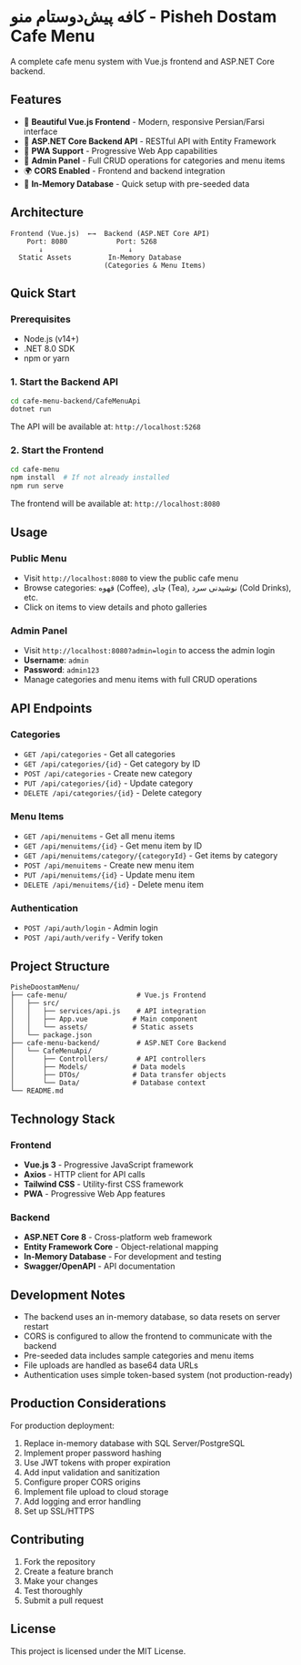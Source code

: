 # کافه پیش‌دوستام منو - Pisheh Dostam Cafe Menu

A complete cafe menu system with Vue.js frontend and ASP.NET Core backend.

## Features

- 🎨 **Beautiful Vue.js Frontend** - Modern, responsive Persian/Farsi interface
- 🔧 **ASP.NET Core Backend API** - RESTful API with Entity Framework
- 📱 **PWA Support** - Progressive Web App capabilities
- 🔐 **Admin Panel** - Full CRUD operations for categories and menu items
- 🌍 **CORS Enabled** - Frontend and backend integration
- 💾 **In-Memory Database** - Quick setup with pre-seeded data

## Architecture

```
Frontend (Vue.js)  ←→  Backend (ASP.NET Core API)
    Port: 8080            Port: 5268
       ↓                     ↓
  Static Assets         In-Memory Database
                       (Categories & Menu Items)
```

## Quick Start

### Prerequisites
- Node.js (v14+)
- .NET 8.0 SDK
- npm or yarn

### 1. Start the Backend API

```bash
cd cafe-menu-backend/CafeMenuApi
dotnet run
```

The API will be available at: `http://localhost:5268`

### 2. Start the Frontend

```bash
cd cafe-menu
npm install  # If not already installed
npm run serve
```

The frontend will be available at: `http://localhost:8080`

## Usage

### Public Menu
- Visit `http://localhost:8080` to view the public cafe menu
- Browse categories: قهوه (Coffee), چای (Tea), نوشیدنی سرد (Cold Drinks), etc.
- Click on items to view details and photo galleries

### Admin Panel
- Visit `http://localhost:8080?admin=login` to access the admin login
- **Username**: `admin`
- **Password**: `admin123`
- Manage categories and menu items with full CRUD operations

## API Endpoints

### Categories
- `GET /api/categories` - Get all categories
- `GET /api/categories/{id}` - Get category by ID
- `POST /api/categories` - Create new category
- `PUT /api/categories/{id}` - Update category
- `DELETE /api/categories/{id}` - Delete category

### Menu Items
- `GET /api/menuitems` - Get all menu items
- `GET /api/menuitems/{id}` - Get menu item by ID
- `GET /api/menuitems/category/{categoryId}` - Get items by category
- `POST /api/menuitems` - Create new menu item
- `PUT /api/menuitems/{id}` - Update menu item
- `DELETE /api/menuitems/{id}` - Delete menu item

### Authentication
- `POST /api/auth/login` - Admin login
- `POST /api/auth/verify` - Verify token

## Project Structure

```
PisheDoostamMenu/
├── cafe-menu/                 # Vue.js Frontend
│   ├── src/
│   │   ├── services/api.js    # API integration
│   │   ├── App.vue           # Main component
│   │   └── assets/           # Static assets
│   └── package.json
├── cafe-menu-backend/         # ASP.NET Core Backend
│   └── CafeMenuApi/
│       ├── Controllers/       # API controllers
│       ├── Models/           # Data models
│       ├── DTOs/             # Data transfer objects
│       └── Data/             # Database context
└── README.md
```

## Technology Stack

### Frontend
- **Vue.js 3** - Progressive JavaScript framework
- **Axios** - HTTP client for API calls
- **Tailwind CSS** - Utility-first CSS framework
- **PWA** - Progressive Web App features

### Backend
- **ASP.NET Core 8** - Cross-platform web framework
- **Entity Framework Core** - Object-relational mapping
- **In-Memory Database** - For development and testing
- **Swagger/OpenAPI** - API documentation

## Development Notes

- The backend uses an in-memory database, so data resets on server restart
- CORS is configured to allow the frontend to communicate with the backend
- Pre-seeded data includes sample categories and menu items
- File uploads are handled as base64 data URLs
- Authentication uses simple token-based system (not production-ready)

## Production Considerations

For production deployment:
1. Replace in-memory database with SQL Server/PostgreSQL
2. Implement proper password hashing
3. Use JWT tokens with proper expiration
4. Add input validation and sanitization
5. Configure proper CORS origins
6. Implement file upload to cloud storage
7. Add logging and error handling
8. Set up SSL/HTTPS

## Contributing

1. Fork the repository
2. Create a feature branch
3. Make your changes
4. Test thoroughly
5. Submit a pull request

## License

This project is licensed under the MIT License. 